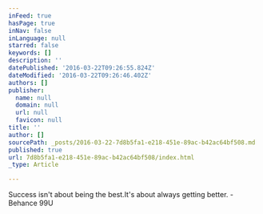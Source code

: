 ```yaml
---
inFeed: true
hasPage: true
inNav: false
inLanguage: null
starred: false
keywords: []
description: ''
datePublished: '2016-03-22T09:26:55.824Z'
dateModified: '2016-03-22T09:26:46.402Z'
authors: []
publisher:
  name: null
  domain: null
  url: null
  favicon: null
title: ''
author: []
sourcePath: _posts/2016-03-22-7d8b5fa1-e218-451e-89ac-b42ac64bf508.md
published: true
url: 7d8b5fa1-e218-451e-89ac-b42ac64bf508/index.html
_type: Article

---
```

Success isn't about being the best.It's about always getting better.  - Behance 99U